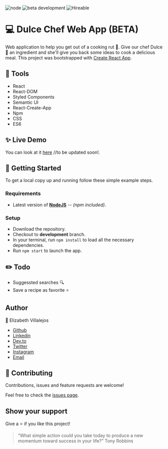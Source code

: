 ![node](https://img.shields.io/node/v/webpack?style=flat-square)
![beta development](https://img.shields.io/badge/beta-development-green?style=flat-square)
![Hireable](https://cdn.rawgit.com/hiendv/hireable/master/styles/default/yes.svg)

# 💻 Dulce Chef Web App (BETA)

Web application to help you get out of a cooking rut :fried_egg:. Give our chef Dulce :dog: an ingredient and she'll give you back some ideas to cook a delicious meal. This project was bootstrapped with [Create React App](https://github.com/facebook/create-react-app).


## 🔨 Tools
- React
- React-DOM
- Styled Components
- Semantic UI
- React-Create-App
- Npm
- CSS
- ES6

## ✨ Live Demo

You can look at it [here]() //to be updated soon!.

## 🚀 Getting Started

To get a local copy up and running follow these simple example steps.

### Requirements

- Latest version of **[NodeJS](https://nodejs.org/en/)** _-- (npm included)_.

### Setup

- Download the repository.
- Checkout to **development** branch.
- In your terminal, run `npm install` to load all the necessary dependencies.
- Run `npm start` to launch the app.

## :pencil2: Todo
- Suggessted searches :mag: 
- Save a recipe as favorite :star:

## Author

👤 Elizabeth Villalejos

- [Github](https://github.com/misselliev)
- [Linkedin](https://linkedin.com/ellievillalejos)
- [Dev.to](https://dev.to/misselliev)
- [Twitter](https://twitter.com/miss_elliev/)
- [Instagram](https://www.instagram.com/miss_elliev/)
- [Email](mailto:elizabeth.villalejos@gmail.com?subject=Website%20Inquiry)


## 🤝 Contributing

Contributions, issues and feature requests are welcome!

Feel free to check the [issues page](issues/).

## Show your support

Give a ⭐️ if you like this project!

> “What simple action could you take today to produce a new momentum toward success in your life?” Tony Robbins
